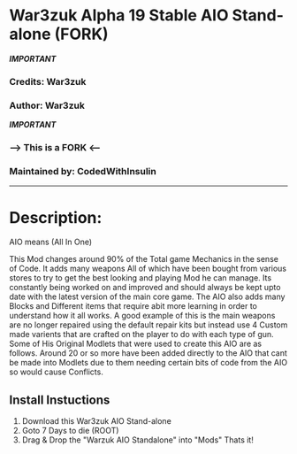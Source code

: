 # War3zuk Alpha 19 Stable AIO Stand-alone (FORK)
***IMPORTANT***
### Credits: War3zuk
### Author: War3zuk
***IMPORTANT***
### --> This is a FORK <--
### Maintained by: CodedWithInsulin

-------------------------------------------------

# Description:
AIO means (All In One)

This Mod changes around 90% of the Total game Mechanics in the sense of Code.
It adds many weapons All of which have been bought from various stores to try to get the best looking and playing Mod he can manage.
Its constantly being worked on and improved and should always be kept upto date with the latest version of the main core game. 
The AIO also adds many Blocks and Different items that require abit more learning in order to understand how it all works. 
A good example of this is the main weapons are no longer repaired using the default repair kits but instead use 4 Custom made varients that are crafted on the player to do with each type of gun. 
Some of His Original Modlets that were used to create this AIO are as follows. 
Around 20 or so more have been added directly to the AIO that cant be made into Modlets due to them needing certain bits of code from the AIO so would cause Conflicts.

## Install Instuctions
1. Download this War3zuk AIO Stand-alone
2. Goto 7 Days to die (ROOT)
3. Drag & Drop the "Warzuk AIO Standalone" into "Mods"
Thats it!
